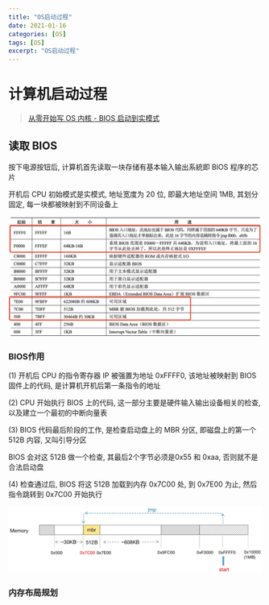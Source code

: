 ```yaml
---
title: "OS启动过程"
date: 2021-01-16
categories: [OS]
tags: [OS]
excerpt: "OS启动过程"
---
```


# 计算机启动过程

> [从零开始写 OS 内核 - BIOS 启动到实模式](https://segmentfault.com/a/1190000040131294)

## 读取 BIOS

按下电源按钮后, 计算机首先读取一块存储有基本输入输出系統即 BIOS 程序的芯片

开机后 CPU 初始模式是实模式, 地址宽度为 20 位, 即最大地址空间 1MB, 其划分固定, 每一块都被映射到不同设备上

![](https://raw.githubusercontent.com/dmjcb/SelfImgur/main/20240923_230527.jpg)

### BIOS作用

(1) 开机后 CPU 的指令寄存器 IP 被强置为地址 0xFFFF0, 该地址被映射到 BIOS 固件上的代码, 是计算机开机后第一条指令的地址

(2) CPU 开始执行 BIOS 上的代码, 这一部分主要是硬件输入输出设备相关的检查, 以及建立一个最初的中断向量表

(3) BIOS 代码最后阶段的工作, 是检查启动盘上的 MBR 分区, 即磁盘上的第一个 512B 内容, 又叫引导分区

BIOS 会对这 512B 做一个检查, 其最后2个字节必须是0x55 和 0xaa, 否则就不是合法启动盘

(4) 检查通过后, BIOS 将这 512B 加载到内存 0x7C00 处, 到 0x7E00 为止, 然后指令跳转到 0x7C00 开始执行

![](https://raw.githubusercontent.com/dmjcb/SelfImgur/main/20240924_005051.jpg)

### 内存布局规划

